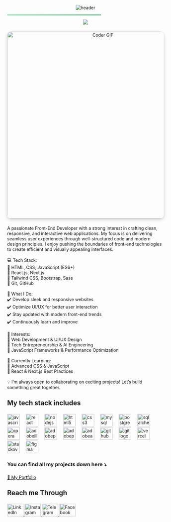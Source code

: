 <p align="center">
  <img src="https://capsule-render.vercel.app/api?type=waving&height=200&text=Hi%20there%2C%20I'm%20Abdurahman%20Abdella%20🌿&fontAlign=50&fontAlignY=30&fontSize=35&desc=Passionate%20about%20tech%20and%20building%20cool%20things%20🚀&descSize=20&descAlign=50&descAlignY=50&color=gradient&fontColor=ffffff&descColor=ffffff" alt="header"/>
</p>


<hr style="border: none; height: 2px; background: linear-gradient(to right, #4ade80, #16a34a); width: 60%;" />

<p align="center">
  <img src="https://img.shields.io/badge/💬%20A%20Bit%20About%20Me-gradient?style=for-the-badge&logo=awesome-lists&logoColor=white&color=8e2de2&labelColor=4a00e0" />
</p>


###

<p align="center">
  <img 
    src="https://cdn.dribbble.com/users/730703/screenshots/6581243/avento.gif" 
    alt="Coder GIF" 
    width="600" 
    style="border-radius: 12px; box-shadow: 0 4px 12px rgba(0,0,0,0.2);" 
  />
</p>


###

<p align="left">A passionate Front-End Developer with a strong interest in crafting clean, responsive, and interactive web applications. My focus is on delivering seamless user experiences through well-structured code and modern design principles. I enjoy pushing the boundaries of front-end technologies to create efficient and visually appealing interfaces.<br><br>💻 Tech Stack:<br>🔹 HTML, CSS, JavaScript (ES6+)<br>🔹 React.js, Next.js<br>🔹 Tailwind CSS, Bootstrap, Sass<br>🔹 Git, GitHub<br><br>🚀 What I Do:<br>✔️ Develop sleek and responsive websites<br>✔️ Optimize UI/UX for better user interaction<br>✔️ Stay updated with modern front-end trends<br>✔️ Continuously learn and improve<br><br>🎯 Interests:<br>🔹 Web Development & UI/UX Design<br>🔹 Tech Entrepreneurship & AI Engineering<br>🔹 JavaScript Frameworks & Performance Optimization<br><br>📖 Currently Learning:<br>🔹 Advanced CSS & JavaScript<br>🔹 React & Next.js Best Practices<br><br>💡 I’m always open to collaborating on exciting projects! Let’s build something great together.</p>

###

<h2 align="left">My tech stack includes</h2>

###

<div align="left">
  <img src="https://cdn.jsdelivr.net/gh/devicons/devicon/icons/javascript/javascript-original.svg" height="40" alt="javascript logo"  />
  <img width="12" />
  <img src="https://cdn.jsdelivr.net/gh/devicons/devicon/icons/react/react-original.svg" height="40" alt="react logo"  />
  <img width="12" />
  <img src="https://cdn.jsdelivr.net/gh/devicons/devicon/icons/nodejs/nodejs-original.svg" height="40" alt="nodejs logo"  />
  <img width="12" />
  <img src="https://cdn.jsdelivr.net/gh/devicons/devicon/icons/html5/html5-original.svg" height="40" alt="html5 logo"  />
  <img width="12" />
  <img src="https://cdn.jsdelivr.net/gh/devicons/devicon/icons/css3/css3-original.svg" height="40" alt="css3 logo"  />
  <img width="12" />
  <img src="https://cdn.jsdelivr.net/gh/devicons/devicon/icons/mysql/mysql-original.svg" height="40" alt="mysql logo"  />
  <img width="12" />
  <img src="https://cdn.jsdelivr.net/gh/devicons/devicon/icons/postgresql/postgresql-original.svg" height="40" alt="postgresql logo"  />
  <img width="12" />
  <img src="https://cdn.jsdelivr.net/gh/devicons/devicon/icons/sqlalchemy/sqlalchemy-original.svg" height="40" alt="sqlalchemy logo"  />
  <img width="12" />
  <img src="https://cdn.jsdelivr.net/gh/devicons/devicon/icons/opera/opera-original.svg" height="40" alt="opera logo"  />
  <img width="12" />
  <img src="https://skillicons.dev/icons?i=ai" height="40" alt="adobeillustrator logo"  />
  <img width="12" />
  <img src="https://skillicons.dev/icons?i=ps" height="40" alt="adobephotoshop logo"  />
  <img width="12" />
  <img src="https://skillicons.dev/icons?i=pr" height="40" alt="adobepremierepro logo"  />
  <img width="12" />
  <img src="https://skillicons.dev/icons?i=ae" height="40" alt="adobeaftereffects logo"  />
  <img width="12" />
  <img src="https://skillicons.dev/icons?i=github" height="40" alt="github logo"  />
  <img width="12" />
  <img src="https://skillicons.dev/icons?i=git" height="40" alt="git logo"  />
  <img width="12" />
  <img src="https://skillicons.dev/icons?i=vercel" height="40" alt="vercel logo"  />
  <img width="12" />
  <img src="https://skillicons.dev/icons?i=stackoverflow" height="40" alt="stackoverflow logo"  />
  <img width="12" />
  <img src="https://cdn.jsdelivr.net/gh/devicons/devicon/icons/figma/figma-original.svg" height="40" alt="figma logo"  />
</div>

###

<h3 align="left">You can find all my projects down here ⤵️</h3>

###

<a href="https://hayanabdella.vercel.app/" target="_blank">
  🔗 My Portfolio
</a>


<h2 align="left">Reach me Through</h2>

###

<div align="left">
 <a href="https://www.linkedin.com/in/abdurahamanlinked7750" target="_blank">
  <img src="https://raw.githubusercontent.com/maurodesouza/profile-readme-generator/master/src/assets/icons/social/linkedin/default.svg" width="52" height="40" alt="LinkedIn logo" />
</a>
<a href="https://www.instagram.com/satoru_hayan?igsh=cGY5d3Q5ZG1udThr" target="_blank">
  <img src="https://raw.githubusercontent.com/maurodesouza/profile-readme-generator/master/src/assets/icons/social/instagram/default.svg" width="52" height="40" alt="Instagram logo" />
</a>
<a href="https://t.me/@Satoru_hayan" target="_blank">
  <img src="https://raw.githubusercontent.com/maurodesouza/profile-readme-generator/master/src/assets/icons/social/telegram/default.svg" width="52" height="40" alt="Telegram logo" />
</a>
<a href="https://www.facebook.com/abdurahaman.habibi.7" target="_blank">
  <img src="https://raw.githubusercontent.com/maurodesouza/profile-readme-generator/master/src/assets/icons/social/facebook/default.svg" width="52" height="40" alt="Facebook logo" />
</a>

</div>

###
